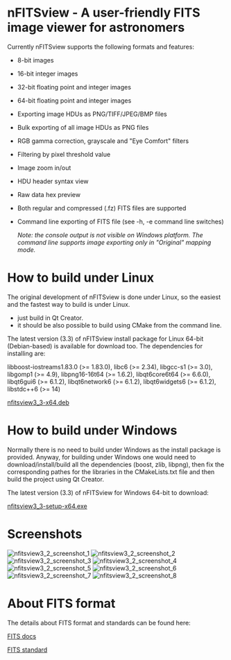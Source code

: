 # nFITSview - A user-friendly FITS image viewer for astronomers

Currently nFITSview supports the following formats and features:

-    8-bit images
-    16-bit integer images
-    32-bit floating point and integer images
-    64-bit floating point and integer images
-    Exporting image HDUs as PNG/TIFF/JPEG/BMP files
-    Bulk exporting of all image HDUs as PNG files
-    RGB gamma correction, grayscale and "Eye Comfort" filters
-    Filtering by pixel threshold value
-    Image zoom in/out
-    HDU header syntax view
-    Raw data hex preview
-    Both regular and compressed (.fz) FITS files are supported
-    Command line exporting of FITS file  (see -h, -e command line switches)
     
     *Note: the console output is not visible on Windows platform. The command line 
     supports image exporting only in "Original" mapping mode.*
    
# How to build under Linux

The original development of nFITSview is done under Linux, so the easiest and the fastest way to build is under Linux.

- just build in Qt Creator. 
- it should be also possible to build using CMake from the command line.

The latest version (3.3) of nFITSview install package for Linux 64-bit (Debian-based) is available for download too. The dependencies for installing are: 

libboost-iostreams1.83.0 (>= 1.83.0), libc6 (>= 2.34), libgcc-s1 (>= 3.0), libgomp1 (>= 4.9), 
libpng16-16t64 (>= 1.6.2), libqt6core6t64 (>= 6.6.0), libqt6gui6 (>= 6.1.2), 
libqt6network6 (>= 6.1.2), libqt6widgets6 (>= 6.1.2), libstdc++6 (>= 14)

[nfitsview3_3-x64.deb](https://github.com/surhh/nfitsview/releases/download/v3.3/nfitsview3_3-x64.deb)


# How to build under Windows

Normally there is no need to build under Windows as the install package is provided. 
Anyway, for building under Windows one would need to download/install/build all the dependencies (boost, zlib, libpng), then fix the
corresponding pathes for the libraries in the CMakeLists.txt file and then build the project using Qt Creator.

The latest version (3.3) of nFITSview for Windows 64-bit to download:

[nfitsview3_3-setup-x64.exe](https://github.com/surhh/nfitsview/releases/download/v3.3/nfitsview3_3-setup-x64.exe)



# Screenshots

![nfitsview3_2_screenshot_1](https://github.com/user-attachments/assets/a1a69547-7c62-4eae-a524-1672f0583d4d)
![nfitsview3_2_screenshot_2](https://github.com/user-attachments/assets/1081da44-04a0-4430-96b6-afc5225e376b)
![nfitsview3_2_screenshot_3](https://github.com/user-attachments/assets/32ba4c7b-9c93-44f4-a745-6e034787d4d9)
![nfitsview3_2_screenshot_4](https://github.com/user-attachments/assets/f939aa94-e242-4382-9dce-9c51066fcedb)
![nfitsview3_2_screenshot_5](https://github.com/user-attachments/assets/8337df2b-4558-45df-9122-7307ad0b495d)
![nfitsview3_2_screenshot_6](https://github.com/user-attachments/assets/0a0094f6-6bef-40ca-b11c-920bbd32d951)
![nfitsview3_2_screenshot_7](https://github.com/user-attachments/assets/ccf21653-020c-4822-a3f5-f170dd76e476)
![nfitsview3_2_screenshot_8](https://github.com/user-attachments/assets/bf90ac17-3a7a-4b13-8212-e1c20520d929)


# About FITS format

The details about FITS format and standards can be found here:

[FITS docs](https://fits.gsfc.nasa.gov/fits_documentation.html)

[FITS standard](https://fits.gsfc.nasa.gov/fits_standard.html)

